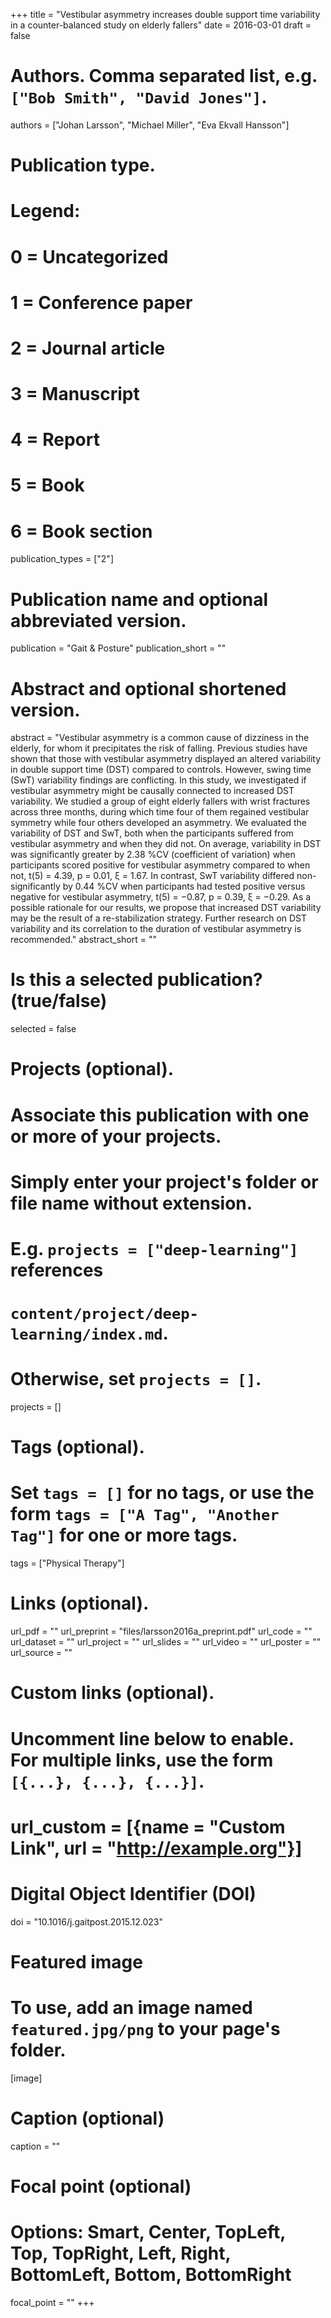 +++
title = "Vestibular asymmetry increases double support time variability in a counter-balanced study on elderly fallers"
date = 2016-03-01
draft = false

# Authors. Comma separated list, e.g. `["Bob Smith", "David Jones"]`.
authors = ["Johan Larsson", "Michael Miller", "Eva Ekvall Hansson"]

# Publication type.
# Legend:
# 0 = Uncategorized
# 1 = Conference paper
# 2 = Journal article
# 3 = Manuscript
# 4 = Report
# 5 = Book
# 6 = Book section
publication_types = ["2"]

# Publication name and optional abbreviated version.
publication = "Gait & Posture"
publication_short = ""

# Abstract and optional shortened version.
abstract = "Vestibular asymmetry is a common cause of dizziness in the elderly, for whom it precipitates the risk of falling. Previous studies have shown that those with vestibular asymmetry displayed an altered variability in double support time (DST) compared to controls. However, swing time (SwT) variability findings are conflicting. In this study, we investigated if vestibular asymmetry might be causally connected to increased DST variability. We studied a group of eight elderly fallers with wrist fractures across three months, during which time four of them regained vestibular symmetry while four others developed an asymmetry. We evaluated the variability of DST and SwT, both when the participants suffered from vestibular asymmetry and when they did not. On average, variability in DST was significantly greater by 2.38 %CV (coefficient of variation) when participants scored positive for vestibular asymmetry compared to when not, t(5) = 4.39, p = 0.01, ξ = 1.67. In contrast, SwT variability differed non-significantly by 0.44 %CV when participants had tested positive versus negative for vestibular asymmetry, t(5) = −0.87, p = 0.39, ξ = −0.29. As a possible rationale for our results, we propose that increased DST variability may be the result of a re-stabilization strategy. Further research on DST variability and its correlation to the duration of vestibular asymmetry is recommended."
abstract_short = ""

# Is this a selected publication? (true/false)
selected = false

# Projects (optional).
#   Associate this publication with one or more of your projects.
#   Simply enter your project's folder or file name without extension.
#   E.g. `projects = ["deep-learning"]` references
#   `content/project/deep-learning/index.md`.
#   Otherwise, set `projects = []`.
projects = []

# Tags (optional).
#   Set `tags = []` for no tags, or use the form `tags = ["A Tag", "Another Tag"]` for one or more tags.
tags = ["Physical Therapy"]

# Links (optional).
url_pdf = ""
url_preprint = "files/larsson2016a_preprint.pdf"
url_code = ""
url_dataset = ""
url_project = ""
url_slides = ""
url_video = ""
url_poster = ""
url_source = ""

# Custom links (optional).
#   Uncomment line below to enable. For multiple links, use the form `[{...}, {...}, {...}]`.
# url_custom = [{name = "Custom Link", url = "http://example.org"}]

# Digital Object Identifier (DOI)
doi = "10.1016/j.gaitpost.2015.12.023"

# Featured image
# To use, add an image named `featured.jpg/png` to your page's folder.
[image]
  # Caption (optional)
  caption = ""

  # Focal point (optional)
  # Options: Smart, Center, TopLeft, Top, TopRight, Left, Right, BottomLeft, Bottom, BottomRight
  focal_point = ""
+++
